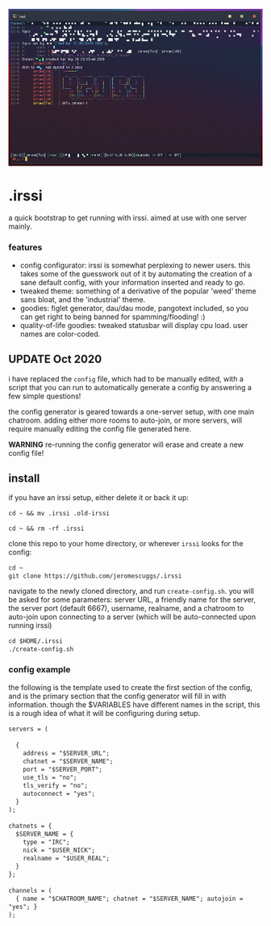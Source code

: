 ![jrmirc](./irssi.png)

# .irssi

a quick bootstrap to get running with irssi. aimed at use with one server mainly. 

### features

- config configurator: irssi is somewhat perplexing to newer users. this takes some of the guesswork out of it by automating the creation of a sane default config, with your information inserted and ready to go. 
- tweaked theme: something of a derivative of the popular 'weed' theme sans bloat, and the 'industrial' theme. 
- goodies: figlet generator, dau/dau mode, pangotext included, so you can get right to being banned for spamming/flooding! :)
- quality-of-life goodies: tweaked statusbar will display cpu load. user names are color-coded. 

## UPDATE Oct 2020

i have replaced the `config` file, which had to be manually edited, with
a script that you can run to automatically generate a config by answering a few
simple questions!

the config generator is geared towards a one-server setup, with one main
chatroom. adding either more rooms to auto-join, or more servers, will require
manually editing the config file generated here. 

**WARNING** re-running the config generator will erase and create a new config
file!

## install 

if you have an irssi setup, either delete it or back it up: 

```
cd ~ && mv .irssi .old-irssi
```

```
cd ~ && rm -rf .irssi 
```

clone this repo to your home directory, or wherever `irssi` looks for the config:

```
cd ~
git clone https://github.com/jeromescuggs/.irssi 
```

navigate to the newly cloned directory, and run `create-config.sh`. you will be
asked for some parameters: server URL, a friendly name for the server, the
server port (default 6667), username, realname, and a chatroom to auto-join upon
connecting to a server (which will be auto-connected upon running irssi)

```
cd $HOME/.irssi
./create-config.sh
```

### config example

the following is the template used to create the first section of the config,
and is the primary section that the config generator will fill in with
information. though the $VARIABLES have different names in the script, this is
a rough idea of what it will be configuring during setup.

```
servers = (

  {
    address = "$SERVER_URL";
    chatnet = "$SERVER_NAME";
    port = "$SERVER_PORT";
    use_tls = "no";
    tls_verify = "no";
    autoconnect = "yes";
  }
);

chatnets = {
  $SERVER_NAME = {
    type = "IRC";
    nick = "$USER_NICK";
    realname = "$USER_REAL";
  }
};

channels = (
  { name = "$CHATROOM_NAME"; chatnet = "$SERVER_NAME"; autojoin = "yes"; }
);
```
